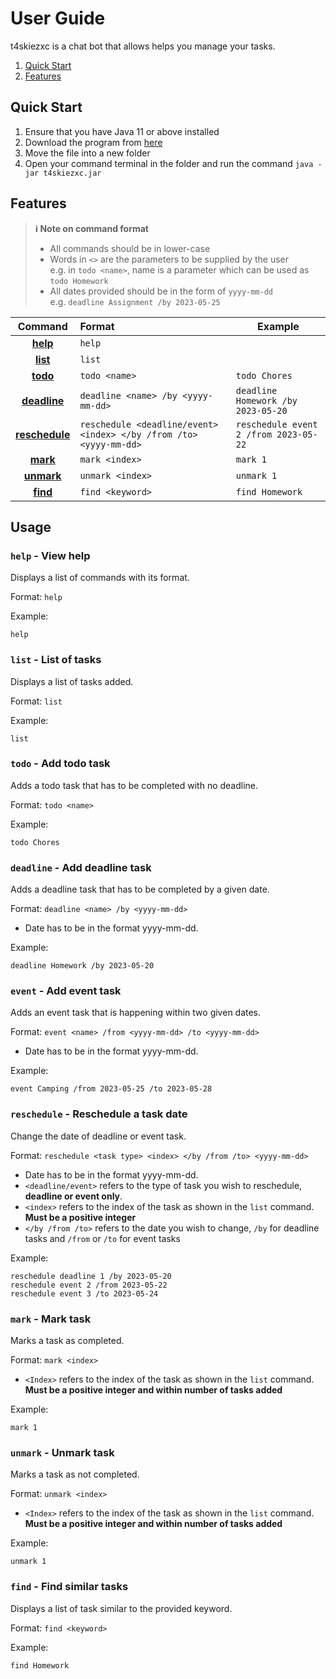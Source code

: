 # User Guide
t4skiezxc is a chat bot that allows helps you manage your tasks.

1. [Quick Start](#quick-start)
2. [Features]()

## Quick Start
1. Ensure that you have Java 11 or above installed 
2. Download the program from [here](https://github.com/randallnhr/ip/releases)
3. Move the file into a new folder
4. Open your command terminal in the folder and run the command `java -jar t4skiezxc.jar`

## Features
> **:information_source: Note on command format**
> - All commands should be in lower-case
>- Words in `<>` are the parameters to be supplied by the user<br> 
e.g. in `todo <name>`, name is a parameter which can be used as `todo Homework`
>- All dates provided should be in the form of `yyyy-mm-dd`<br>
e.g. `deadline Assignment /by 2023-05-25`


|                         Command                          | Format                                                             | Example                               |
|:--------------------------------------------------------:|:-------------------------------------------------------------------|---------------------------------------|
|              [**help**](#help---view-help)               | `help`                                                             ||
|            [**list**](#list---list-of-tasks)             | `list`                                                             ||
|            [**todo**](#todo---add-todo-task)             | `todo <name>`                                                      | `todo Chores`                         |
|      [**deadline**](#deadline---add-deadline-task)       | `deadline <name> /by <yyyy-mm-dd>`                                 | `deadline Homework /by 2023-05-20`    |
|  [**reschedule**](#reschedule---reschedule-a-task-date)  | `reschedule <deadline/event> <index> </by /from /to> <yyyy-mm-dd>` | `reschedule event 2 /from 2023-05-22` |
|              [**mark**](#mark---mark-task)               | `mark <index>`                                                     | `mark 1`                              |
|           [**unmark**](#unmark---unmark-task)            | `unmark <index>`                                                   | `unmark 1`                            |
|          [**find**](#find---find-similar-tasks)          | `find <keyword>`                                                   | `find Homework`                       |

## Usage

### `help` - View help

Displays a list of commands with its format.

Format: `help`

Example:
```
help
```

### `list` - List of tasks

Displays a list of tasks added.

Format: `list`

Example:
```
list
```

### `todo` - Add todo task

Adds a todo task that has to be completed with no deadline.

Format: `todo <name>`

Example: 
```
todo Chores
```

### `deadline` - Add deadline task

Adds a deadline task that has to be completed by a given date.<br>

Format: `deadline <name> /by <yyyy-mm-dd>`
- Date has to be in the format yyyy-mm-dd.

Example:
```
deadline Homework /by 2023-05-20
```

### `event` - Add event task

Adds an event task that is happening within two given dates.<br>

Format: `event <name> /from <yyyy-mm-dd> /to <yyyy-mm-dd>`
- Date has to be in the format yyyy-mm-dd.

Example:
```
event Camping /from 2023-05-25 /to 2023-05-28
```

### `reschedule` - Reschedule a task date

Change the date of deadline or event task.<br>

Format: `reschedule <task type> <index> </by /from /to> <yyyy-mm-dd>`
- Date has to be in the format yyyy-mm-dd.
- `<deadline/event>` refers to the type of task you wish to reschedule, **deadline or event  only**.
- `<index>` refers to the index of the task as shown in the `list` command. **Must be a positive integer**
- `</by /from /to>` refers to the date you wish to change, `/by` for deadline tasks and `/from` or `/to` for event tasks

Example:
```
reschedule deadline 1 /by 2023-05-20
reschedule event 2 /from 2023-05-22
reschedule event 3 /to 2023-05-24
```

### `mark` - Mark task

Marks a task as completed. 

Format: `mark <index>`
- `<Index>` refers to the index of the task as shown in the `list` command. **Must be a positive integer and within number of tasks added**

Example:
```
mark 1
```

### `unmark` - Unmark task

Marks a task as not completed.

Format: `unmark <index>`
- `<Index>` refers to the index of the task as shown in the `list` command. **Must be a positive integer and within number of tasks added**

Example:
```
unmark 1
```

### `find` - Find similar tasks

Displays a list of task similar to the provided keyword.

Format: `find <keyword>`


Example:
```
find Homework
```